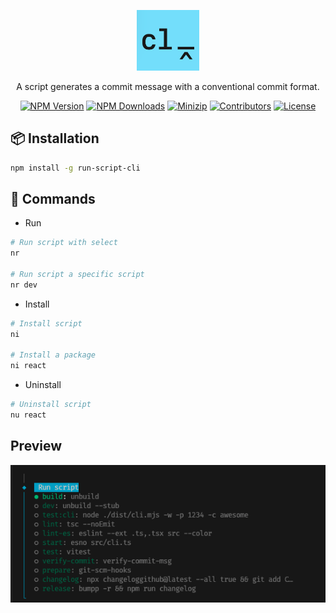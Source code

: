 <p align="center">
<a href="https://www.npmjs.com/package/run-script-cli" target="_blank" rel="noopener noreferrer">
<img src="https://github.com/hunghg255/run-script-cli/blob/main/assets/icon.png?raw=true" alt="logo" width='100'/></a>
</p>

<p align="center">
  A script generates a commit message with a conventional commit format.
</p>

<p align="center">
  <a href="https://www.npmjs.com/package/run-script-cli" target="_blank" rel="noopener noreferrer"><img src="https://badge.fury.io/js/run-script-cli.svg" alt="NPM Version" /></a>
  <a href="https://www.npmjs.com/package/run-script-cli" target="_blank" rel="noopener noreferrer"><img src="https://img.shields.io/npm/dt/run-script-cli.svg?logo=npm" alt="NPM Downloads" /></a>
  <a href="https://bundlephobia.com/result?p=run-script-cli" target="_blank" rel="noopener noreferrer"><img src="https://img.shields.io/bundlephobia/minzip/run-script-cli" alt="Minizip" /></a>
  <a href="https://github.com/hunghg255/run-script-cli/graphs/contributors" target="_blank" rel="noopener noreferrer"><img src="https://img.shields.io/badge/all_contributors-1-orange.svg" alt="Contributors" /></a>
  <a href="https://github.com/hunghg255/run-script-cli/blob/main/LICENSE" target="_blank" rel="noopener noreferrer"><img src="https://badgen.net/github/license/hunghg255/run-script-cli" alt="License" /></a>
</p>

## 📦 Installation

```bash
npm install -g run-script-cli
```

## 🚀 Commands

- Run

```bash
# Run script with select
nr

# Run script a specific script
nr dev
```

- Install

```bash
# Install script
ni

# Install a package
ni react
```

- Uninstall

```bash
# Uninstall script
nu react
```

## Preview

<p align='center'>
  <img src="https://github.com/hunghg255/run-script-cli/blob/main/assets/demo.png?raw=true" alt='preview'>
</p>
